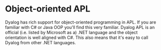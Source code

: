 # Object-oriented APL

Dyalog has rich support for object-oriented programming in APL. If you are familiar with C# or Java OOP you'll find this very familiar. Dyalog APL is an official (i.e. listed by Microsoft as a) .NET language and the object orientation is well aligned with C#. This also means that it's easy to call Dyalog from other .NET languages. 